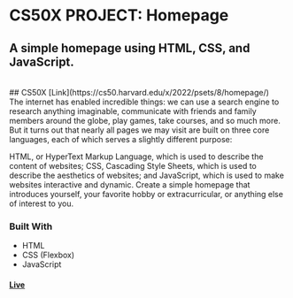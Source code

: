 # CS50X PROJECT: Homepage
## A simple homepage using HTML, CSS, and JavaScript.
<br>
## CS50X [Link](https://cs50.harvard.edu/x/2022/psets/8/homepage/)<br>
The internet has enabled incredible things: we can use a search engine to research anything imaginable, communicate with friends and family members around the globe, play games, take courses, and so much more. But it turns out that nearly all pages we may visit are built on three core languages, each of which serves a slightly different purpose:

HTML, or HyperText Markup Language, which is used to describe the content of websites;
CSS, Cascading Style Sheets, which is used to describe the aesthetics of websites; and
JavaScript, which is used to make websites interactive and dynamic.
Create a simple homepage that introduces yourself, your favorite hobby or extracurricular, or anything else of interest to you.

### Built With
- HTML <br>
- CSS (Flexbox) <br>
- JavaScript<br>

#### [Live](https://artanmerko.github.io/homepage/)
